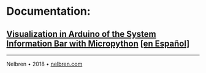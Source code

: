# Documentation:

## [Visualization in Arduino of the System Information Bar with Micropython](https://nelbren.com/en/arduino/Display_on_Arduino_of_SIB_micropython/) [\[en Español\]](https://nelbren.com/es/arduino/Display_on_Arduino_of_SIB_micropython/)

<hr class="small">

Nelbren&nbsp;&bull;&nbsp;2018&nbsp;&bull;&nbsp;<a href="">nelbren.com</a>
